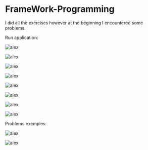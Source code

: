 # FrameWork-Programming

I did all the exercises however at the beginning I encountered some problems.

Run application:

![alex](screen/cap8.png)

![alex](screen/cap7.png)

![alex](screen/cap9.png)

![alex](screen/cap10.png)

![alex](screen/cap11.png)

![alex](screen/cap12.png)

![alex](screen/cap13.png)

![alex](screen/cap14.png)

Problems exemples:

![alex](screen/cap4.png)

![alex](screen/cap5.png)